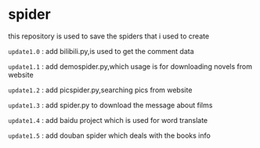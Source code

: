 # spider
this repository is used to save the spiders that i used to create

`update1.0` : add bilibili.py,is used to get the comment data

`update1.1` : add demospider.py,which usage is for downloading novels from website

`update1.2` : add picspider.py,searching pics from website

`update1.3` : add spider.py to download the message about films

`update1.4` : add baidu project which is used for word translate

`update1.5` : add douban spider which deals with the books info
